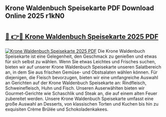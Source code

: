 ## Krone Waldenbuch Speisekarte PDF Download Online 2025 r1kN0

# <h2><a href="http://gc7yg6.nevu.top/?p=Krone+Waldenbuch+Speisekarte">🔗 👉🔴 Krone Waldenbuch Speisekarte 2025 PDF</a></h2>

[![Krone Waldenbuch Speisekarte 2025 PDF](https://i.imgur.com/dBaPXMq.png)](http://gc7yg6.nevu.top/?p=Krone+Waldenbuch+Speisekarte)
Die Krone Waldenbuch Speisekarte ist eine Gelegenheit, den Geschmack zu genießen und etwas für sich selbst zu wählen. Wenn Sie etwas Leichtes und Frisches suchen, bieten wir auf unserer Krone Waldenbuch Speisekarte unseren Salatbereich an, in dem Sie aus frischen Gemüse- und Obstsalaten wählen können. Für diejenigen, die Fleisch bevorzugen, bieten wir eine umfangreiche Auswahl an Gerichten auf der Krone Waldenbuch Speisekarte an: Rindfleisch, Schweinefleisch, Huhn und Fisch. Unseren Auserwählten bieten wir Gourmet-Gerichte wie Schaschlik und Steak an, die auf einem alten Feuer zubereitet werden. Unsere Krone Waldenbuch Speisekarte umfasst eine große Auswahl an Desserts, von klassischen Torten und Kuchen bis hin zu exquisiten Crème Brûlée und Schokoladenkakees.

